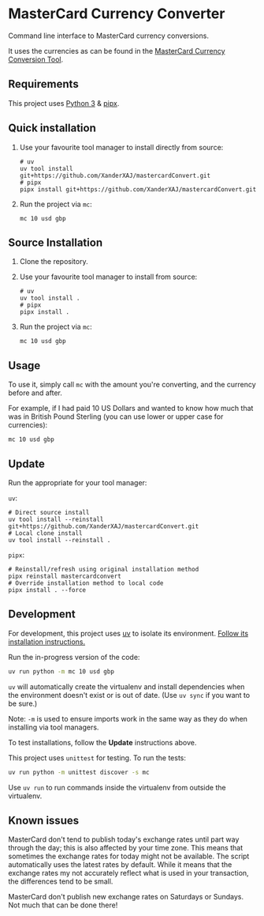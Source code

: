 # MasterCard Currency Converter

Command line interface to MasterCard currency conversions.

It uses the currencies as can be found in the [MasterCard Currency Conversion Tool](https://www.mastercard.com/global/currencyconversion/index.html).

## Requirements

This project uses [Python 3][python] & [pipx][pipx].

[pipx]: https://github.com/pypa/pipx
[python]: https://www.python.org/

## Quick installation

1. Use your favourite tool manager to install directly from source:

    ```shell
    # uv
    uv tool install git+https://github.com/XanderXAJ/mastercardConvert.git
    # pipx
    pipx install git+https://github.com/XanderXAJ/mastercardConvert.git
    ```

2. Run the project via `mc`:

    ```shell
    mc 10 usd gbp
    ```

## Source Installation

1. Clone the repository.
2. Use your favourite tool manager to install from source:

    ```shell
    # uv
    uv tool install .
    # pipx
    pipx install .
    ```

3. Run the project via `mc`:

    ```shell
    mc 10 usd gbp
    ```

## Usage

To use it, simply call `mc` with the amount you're converting, and the currency before and after.

For example, if I had paid 10 US Dollars and wanted to know how much that was in British Pound Sterling (you can use lower or upper case for currencies):

```shell
mc 10 usd gbp
```

## Update

Run the appropriate for your tool manager:

`uv`:

```shell
# Direct source install
uv tool install --reinstall git+https://github.com/XanderXAJ/mastercardConvert.git
# Local clone install
uv tool install --reinstall .
```

`pipx`:

```shell
# Reinstall/refresh using original installation method
pipx reinstall mastercardconvert
# Override installation method to local code
pipx install . --force
```

## Development

For development, this project uses [uv][uv] to isolate its environment.
[Follow its installation instructions.](https://docs.astral.sh/uv/getting-started/installation/)

Run the in-progress version of the code:

```bash
uv run python -m mc 10 usd gbp
```

`uv` will automatically create the virtualenv and install dependencies when the environment doesn't exist or is out of date.
(Use `uv sync` if you want to be sure.)

Note: `-m` is used to ensure imports work in the same way as they do when installing via tool managers.

To test installations, follow the **Update** instructions above.

This project uses `unittest` for testing.
To run the tests:

```bash
uv run python -m unittest discover -s mc
```

Use `uv run` to run commands inside the virtualenv from outside the virtualenv.

[uv]: https://docs.astral.sh/uv/

## Known issues

MasterCard don't tend to publish today's exchange rates until part way through the day; this is also affected by your time zone.
This means that sometimes the exchange rates for today might not be available.
The script automatically uses the latest rates by default.
While it means that the exchange rates my not accurately reflect what is used in your transaction, the differences tend to be small.

MasterCard don't publish new exchange rates on Saturdays or Sundays.  Not much that can be done there!
